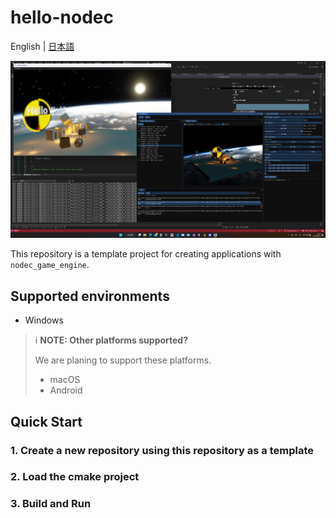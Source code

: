 # hello-nodec

English | [日本語](./README_jp.md)

![](./gallery/screenshot.png)

This repository is a template project for creating applications with `nodec_game_engine`.

## Supported environments

* Windows

> ℹ️ **NOTE: Other platforms supported?**
>
> We are planing to support these platforms.
>
> * macOS
> * Android

## Quick Start

### 1. Create a new repository using this repository as a template

### 2. Load the cmake project

### 3. Build and Run
